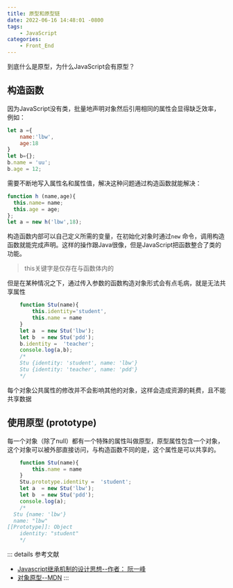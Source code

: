 ```yaml
---
title: 原型和原型链
date: 2022-06-16 14:48:01 -0800
tags: 
    - JavaScript
categories: 
    - Front_End
---
```


到底什么是原型，为什么JavaScript会有原型？

<!-- more -->



## 构造函数

  因为JavaScript没有类，批量地声明对象然后引用相同的属性会显得缺乏效率，例如：

```js
let a ={
	name:'lbw',
	age:18
}
let b={};
b.name = 'uu';
b.age = 12;
```

需要不断地写入属性名和属性值，解决这种问题通过构造函数就能解决：

```js
function h (name,age){
  this.name= name;
  this.age = age;
};
let a = new h('lbw',18);
```

构造函数内部可以自己定义所需的变量，在初始化对象时通过`new` 命令，调用构造函数就能完成声明。这样的操作跟Java很像，但是JavaScript把函数整合了类的功能。

> this关键字是仅存在与函数体内的

但是在某种情况之下，通过传入参数的函数构造对象形式会有点毛病，就是无法共享属性

```javascript
    function Stu(name){
        this.identity='student',
        this.name = name
    }
    let a  = new Stu('lbw');
    let b  = new Stu('pdd');
    b.identity =  'teacher';
    console.log(a,b);
    /*
    Stu {identity: 'student', name: 'lbw'} 
    Stu {identity: 'teacher', name: 'pdd'}
    */
```

每个对象公共属性的修改并不会影响其他的对象，这样会造成资源的耗费，且不能共享数据

## 使用原型 (prototype) 

每一个对象（除了null）都有一个特殊的属性叫做原型，原型属性包含一个对象，这个对象可以被外部直接访问，与构造函数不同的是，这个属性是可以共享的。

```javascript
    function Stu(name){
        this.name = name
    }
    Stu.prototype.identity =  'student';
    let a  = new Stu('lbw');
    let b  = new Stu('pdd');
    console.log(a);
    /*
  Stu {name: 'lbw'}
  name: "lbw"
[[Prototype]]: Object
	identity: "student"
    */
```

::: details 参考文献
* [Javascript继承机制的设计思想--作者： 阮一峰](http://www.ruanyifeng.com/blog/2011/06/designing_ideas_of_inheritance_mechanism_in_javascript.html)
* [对象原型--MDN](https://developer.mozilla.org/zh-CN/docs/Learn/JavaScript/Objects/Object_prototypes)
:::
